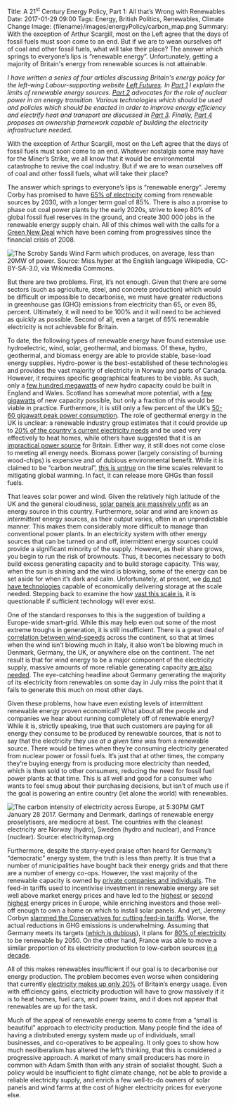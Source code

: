 Title: A 21<sup>st</sup> Century Energy Policy, Part 1: All that’s Wrong with Renewables
Date: 2017-01-29 09:00
Tags: Energy, British Politics, Renewables, Climate Change
Image: {filename}/images/energyPolicy/carbon_map.png
Summary: With the exception of Arthur Scargill, most on the Left agree that the days of fossil fuels must soon come to an end. But if we are to wean ourselves off of coal and other fossil fuels, what will take their place? The answer which springs to everyone’s lips is “renewable energy”. Unfortunately, getting a majority of Britain's energy from renewable sources is not attainable.

*I have written a series of four articles discussing Britain's energy
policy for the left-wing Labour-supporting website
[Left Futures](http://www.leftfutures.org/). In
[Part 1]({filename}/Politics/21EnergyP1.md) I explain the limits of
renewable energy sources. [Part 2]({filename}/Politics/21EnergyP2.md)
advocates for the role of nuclear power in an energy
transition. Various technologies which should be used and policies
which should be enacted in order to improve energy efficiency and
electrify heat and transport are discussed in
[Part 3]({filename}/Politics/21EnergyP3.md). Finally,
[Part 4]({filename}/Politics/21EnergyP4.md) proposes an ownership
framework capable of building the electricity infrastructure needed.*

With the exception of Arthur Scargill, most on the Left agree that the
days of fossil fuels must soon come to an end. Whatever nostalgia some
may have for the Miner’s Strike, we all know that it would be
environmental catastrophe to revive the coal industry. But if we are
to wean ourselves off of coal and other fossil fuels, what will take
their place?

The answer which springs to everyone’s lips is “renewable energy”.
Jeremy Corby has promised to have
[65% of electricity](http://www.jeremyforlabour.com/energy) coming
from renewable sources by 2030, with a longer term goal of 85%. There
is also a promise to phase out coal power plants by the early 2020s,
strive to keep 80% of global fossil fuel reserves in the ground, and
create 300 000 jobs in the renewable energy supply chain. All of this
chimes well with the calls for a
[Green New Deal](http://www.greennewdealgroup.org/) which have been
coming from progressives since the financial crisis of
2008.


![The Scroby Sands Wind Farm which produces, on average, less than 20MW of power. Source: Miss.hyper at the English language Wikipedia, [CC-BY-SA-3.0](http://creativecommons.org/licenses/by-sa/3.0/), via Wikimedia Commons.]({filename}/images/energyPolicy/scroby_windfarm.jpg)


But there are two problems. First, it’s not enough. Given that there are
some sectors (such as agriculture, steel, and concrete production) which
would be difficult or impossible to decarbonise, we must have greater
reductions in greenhouse gas (GHG) emissions from electricity than 65,
or even 85, percent. Ultimately, it will need to be 100% and it will
need to be achieved as quickly as possible. Second of all, even a target
of 65% renewable electricity is not achievable for Britain.

To date, the following types of renewable energy have found extensive
use: hydroelectric, wind, solar, geothermal, and biomass. Of these,
hydro, geothermal, and biomass energy are able to provide stable,
base-load energy supplies. Hydro-power is the best-established of these
technologies and provides the vast majority of electricity in Norway and
parts of Canada. However, it requires specific geographical features to
be viable. As such, only a [few hundred
megawatts](http://www.british-hydro.org/UK%20Hydro%20Resource/England%20and%20Wales%20Resource%20Study%20Oct%202010.pdf)
of new hydro capacity could be built in England and Wales. Scotland has
somewhat more potential, with a [few
gigawatts](http://www.british-hydro.org/UK%20Hydro%20Resource/Scottish%20Hydro%20Resource%20Study%20Aug%202008.pdf)
of new capacity possible, but only a fraction of this would be viable in
practice. Furthermore, it is still only a few percent of the UK’s [50-60
gigawatt peak power
consumption](https://www.newscientist.com/article/mg22129501.900-electricity-use-drops-as-uk-passes-peak-light-bulb/).
The role of geothermal energy in the UK is unclear: a renewable industry
group estimates that it could provide up to [20% of the country's
current electricity
needs](http://www.r-e-a.net/news/deep-geothermal-resource-has-potential-to-produce-up-to-20-of-uk-electricity-and-heat-for-millions)
and be used very effectively to heat homes, while others have suggested
that it is an [impractical power
source](http://www.withouthotair.com/c16/page_98.shtml) for Britain.
Either way, it still does not come close to meeting all energy needs.
Biomass power (largely consisting of burning wood-chips) is expensive
and of dubious environmental benefit. While it is claimed to be “carbon
neutral”, [this is
untrue](https://www.newscientist.com/article/2114993-europes-green-energy-policy-is-a-disaster-for-the-environment/)
on the time scales relevant to mitigating global warming. In fact, it
can release more GHGs than fossil fuels.

That leaves solar power and wind. Given the relatively high latitude
of the UK and the general cloudiness,
[solar panels are massively unfit](https://www.theguardian.com/commentisfree/2010/mar/01/solar-panel-feed-in-tariff)
as an energy source in this country. Furthermore, solar and wind are
known as *intermittent* energy sources, as their output varies, often
in an unpredictable manner. This makes them considerably more
difficult to manage than conventional power plants. In an electricity
system with other energy sources that can be turned on and off,
intermittent energy sources could provide a significant minority of
the supply. However, as their share grows, you begin to run the risk
of brownouts. Thus, it becomes necessary to both build excess
generating capacity and to build storage capacity. This way, when the
sun is shining and the wind is blowing, some of the energy can be set
aside for when it’s dark and calm. Unfortunately, at present, we
[do not have technologies](http://www.sciencedirect.com/science/article/pii/S0306261914010290)
capable of economically delivering storage at the scale
needed. Stepping back to examine the how
[vast this scale is](https://bravenewclimate.com/2011/10/29/gws-sg-es/#attachment_5198),
it is questionable if sufficient technology will ever exist.

One of the standard responses to this is the suggestion of building a
Europe-wide smart-grid. While this may help even out some of the most
extreme troughs in generation, it is still insufficient. There is a
great deal of
[correlation between wind-speeds](http://euanmearns.com/wind-blowing-nowhere/)
across the continent, so that at times when the wind isn’t blowing
much in Italy, it also won’t be blowing much in Denmark, Germany, the
UK, or anywhere else on the continent. The net result is that for wind
energy to be a major component of the electricity supply, massive
amounts of more reliable generating capacity
[are also needed](https://bravenewclimate.com/2011/10/29/gws-sg-es/). The
eye-catching headline about Germany generating the majority of its
electricity from renewables on some day in July miss the point that it
fails to generate this much on most other days.

Given these problems, how have even existing levels of intermittent
renewable energy proven economical? What about all the people and
companies we hear about running completely off of renewable energy?
While it is, strictly speaking, true that such customers are paying
for all energy they consume to be produced by renewable sources, that
is not to say that the electricity they use *at a given time* was from
a renewable source. There would be times when they’re consuming
electricity generated from nuclear power or fossil fuels. It’s just
that at other times, the company they’re buying energy from is
producing more electricity than needed, which is then sold to other
consumers, reducing the need for fossil fuel power plants at that
time. This is all well and good for a consumer who wants to feel smug
about their purchasing decisions, but isn’t of much use if the goal is
powering an entire country (let alone the world) with renewables.

![The carbon intensity of electricity across Europe, at 5:30PM GMT January 28 2017. Germany and Denmark, darlings of renewable energy proselytisers, are mediocre at best. The countries with the cleanest electricity are Norway (hydro), Sweden (hydro and nuclear), and France (nuclear). Source: [electricitymap.org](http://www.electricitymap.org/)]({filename}/images/energyPolicy/carbon_map.png)

Furthermore, despite the starry-eyed praise often heard for Germany’s
“democratic” energy system, the truth is less than pretty. It is true
that a number of municipalities have bought back their energy grids
and that there are a number of energy co-ops. However, the vast
majority of the renewable capacity is owned by
[private companies and individuals](http://www.energiewende2015.com/wp-content/uploads/2015/03/Factsheet-Renewables-from-Germany.pdf).
The feed-in tariffs used to incentivise investment in renewable energy
are set well above market energy prices and have led to the
[highest](http://www.bbc.co.uk/news/business-25200808) or
[second highest](http://ec.europa.eu/eurostat/statistics-explained/index.php/File:Electricity_prices_for_household_consumers,_second_half_2015_(¹)_(EUR_per_kWh)_YB16.png)
energy prices in Europe, while enriching investors and those well-off
enough to own a home on which to install solar panels. And yet, Jeremy
Corbyn
[slammed the Conservatives for cutting feed-in tariffs](http://www.solarpowerportal.co.uk/news/labour_leader_labels_fit_cuts_nonsensical_in_renewables_research_pledge).
Worse, the actual reductions in GHG emissions is
underwhelming. Assuming that Germany meets its targets
([which is dubious](https://www.cleanenergywire.org/news/germany-set-miss-climate-goals-think-tank/energiewende-what-do-new-laws-mean)),
it plans for
[80% of electricity](https://www.bmwi.de/BMWi/Redaktion/PDF/V/vierter-monitoring-bericht-energie-der-zukunft-englische-kurzfassung,property=pdf,bereich=bmwi2012,sprache=de,rwb=true.pdf)
to be renewable by 2050. On the other hand, France was able to move a
similar proportion of its electricity production to low-carbon sources
[in a decade](http://www.iea.org/stats/WebGraphs/FRANCE2.pdf).

All of this makes renewables insufficient if our goal is to
decarbonise our energy production. The problem becomes even worse when
considering that currently
[electricity makes up only 20%](https://www.gov.uk/government/statistics/energy-consumption-in-the-uk)
of Britain’s energy usage. Even with efficiency gains, electricity
production will have to grow massively if it is to heat homes, fuel
cars, and power trains, and it does not appear that renewables are up
for the task.

Much of the appeal of renewable energy seems to come from a “small is
beautiful” approach to electricity production. Many people find the idea
of having a distributed energy system made up of individuals, small
businesses, and co-operatives to be appealing. It only goes to show how
much neoliberalism has altered the left’s thinking, that this is
considered a progressive approach. A market of many small producers has
more in common with Adam Smith than with any strain of socialist
thought. Such a policy would be insufficient to fight climate change,
not be able to provide a reliable electricity supply, and enrich a few
well-to-do owners of solar panels and wind farms at the cost of higher
electricity prices for everyone else.
